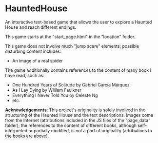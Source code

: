 # HauntedHouse
An interactive text-based game that allows the user to explore a Haunted House and reach different endings.

This game starts at the "start_page.html" in the "location" folder.

This game does not involve much "jump scare" elements; possible disturbing content includes: 
* An image of a real spider

The game additionally contains references to the content of many book I have read, such as:
* One Hundred Years of Solitude by Gabriel García Márquez
* As I Lay Dying by William Faulkner
* Everything I Never Told You by Celeste Ng
* etc.

**Acknowledgements**: This project's originality is solely involved in the structuring of the Haunted House and the text descriptions.  Images come from the Internet (attributions included in the JS files of the "page_data" folder); the references to the content of different books, although self-interpreted or partially modified, is not a part of originality (attributions to the books are above).
